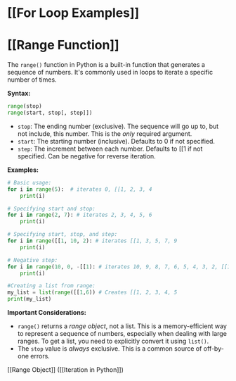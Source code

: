 # [[For Loop Examples]]
# [[Range Function]] 
The `range()` function in Python is a built-in function that generates a sequence of numbers.  It's commonly used in loops to iterate a specific number of times.

**Syntax:**

```python
range(stop)
range(start, stop[, step]])
```

* `stop`:  The ending number (exclusive).  The sequence will go up to, but not include, this number.  This is the *only* required argument.
* `start`: The starting number (inclusive). Defaults to 0 if not specified.
* `step`: The increment between each number. Defaults to [[1 if not specified.  Can be negative for reverse iteration.


**Examples:**

```python
# Basic usage:
for i in range(5):  # iterates 0, [[1, 2, 3, 4
    print(i)

# Specifying start and stop:
for i in range(2, 7): # iterates 2, 3, 4, 5, 6
    print(i)

# Specifying start, stop, and step:
for i in range([[1, 10, 2): # iterates [[1, 3, 5, 7, 9
    print(i)

# Negative step:
for i in range(10, 0, -[[1): # iterates 10, 9, 8, 7, 6, 5, 4, 3, 2, [[1
    print(i)

#Creating a list from range:
my_list = list(range([[1,6)) # Creates [[1, 2, 3, 4, 5
print(my_list)
```

**Important Considerations:**

* `range()` returns a *range object*, not a list.  This is a memory-efficient way to represent a sequence of numbers, especially when dealing with large ranges.  To get a list, you need to explicitly convert it using `list()`.
* The `stop` value is *always* exclusive.  This is a common source of off-by-one errors.


[[Range Object]]  ([[Iteration in Python]])

